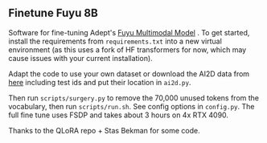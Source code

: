 ## Finetune Fuyu 8B

Software for fine-tuning Adept's [Fuyu Multimodal Model](https://www.adept.ai/blog/fuyu-8b) . To get started, install the requirements from `requirements.txt` into a new virtual environment (as this uses a fork of HF transformers for now, which may cause issues with your current installation).

Adapt the code to use your own dataset or download the AI2D data from [here](https://prior.allenai.org/projects/diagram-understanding) including test ids and put their location in `ai2d.py`.

Then run `scripts/surgery.py` to remove the 70,000 unused tokens from the vocabulary, then run `scripts/run.sh`. See config options in `config.py`. The full fine tune uses FSDP and takes about 3 hours on 4x RTX 4090.

Thanks to the QLoRA repo + Stas Bekman for some code.
